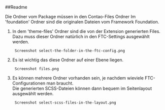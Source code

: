 ##Readme

Die Ordner vom Package müssen in den Contao-Files Ordner
Im 'foundation' Ordner sind die originalen Dateien vom Framework Foundation.

1. In dem 'theme-files' Ordner sind die von der Extension generierten Files. Dazu muss dieser Ordner natürlich in den FTC-Settings ausgewählt werden.
	
		Screenshot select-the-folder-in-the-ftc-config.png

2. Es ist wichtig das diese Ordner auf einer Ebene liegen.
	   
	   	Screenshot files.png

3. Es können mehrere Ordner vorhanden sein, je nachdem wieviele FTC-Configurationen man braucht.    
Die generierten SCSS-Dateien können dann bequem im Seitenlayout ausgewählt werden.
	    
	    Screenshot select-scss-files-in-the-layout.png